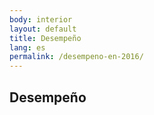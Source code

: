 ```yaml
---
body: interior
layout: default
title: Desempeño
lang: es
permalink: /desempeno-en-2016/
---
```



<section class="principal">
  <div class="container container--small" data-header-control>
    <h1 class="tit-letter">Desempeño</h1>
  </div>
</section>

